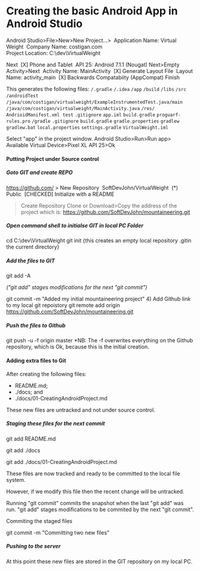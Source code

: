 # Creating the basic Android App in Android Studio



Android Studio>File>New>New Project...>
​	Application Name: Virtual Weight
​	Company Name:	  costigan.com	
Project Location: C:\dev\VirtualWeight

Next
​	[X] Phone and Tablet
​	API 25: Android 7.1.1 (Nougat)
Next>Empty Activity>Next
​	Activity Name: MainActivity
​	[X] Generate Layout File
​	Layout Name: activity_main
​	[X] Backwards Compatabiity (AppCompat)
Finish

This generates the following files:
`/.gradle`
`/.idea`
`/app`
`/build`
`/libs`
`/src`
​	`/androidTest`
​		`/java/com/costigan/virtualweight/ExampleInstrumentedTest.java`
​	`/main`
​		`/java/com/costigan/virtualweight/MainActivity.java`
​		`/res/`
​		`AndrioidManifest.xml`
​	`test`
`.gitignore`
`app.iml`
`build.gradle`
`proguarf-rules.pro`
`/gradle`
`.gitignore`
`build.gradle`
`gradle.properties`
`gradlew`
`gradlew.bat`
`local.properties`
`settings.gradle`
`VirtualWeight.iml`



Select "app" in the project window.
Android Studio>Run>Run app>
Available Virtual Device>Pixel XL API 25>Ok



#### Putting Project under Source control

##### Goto GIT and create REPO

https://github.com/ > New Repository
​	SoftDevJohn/VirtualWeight
​	(*) Public
​	[CHECKED] Initialize with a README

>Create Repository
>Clone or Download>Copy the address of the project which is:
>https://github.com/SoftDevJohn/mountaineering.git



##### Open command shell to initialse GIT in local PC Folder

cd C:\dev\VirtualWeight
git init
{this creates an empty local repository .gitin the current directory}

##### Add the files to GIT

git add -A

*("git add" stages modifications for the next "git commit")*

git commit -m "Added my initial mountaineering project"
4) Add Github link to my local git repoistory
git remote add origin https://github.com/SoftDevJohn/mountaineering.git

##### Push the files to Github

git push -u -f origin master
*NB: The -f overwrites everything on the Github repository, which is Ok, because this is the initial creation.



#### Adding extra files to Git

After creating the following files:

- README.md; 
- ./docs; and 
- ./docs/01-CreatingAndroidProject.md

These new files are untracked and not under source control.

##### Staging these files for the next commit

git add README.md

git add ./docs

git add ./docs/01-CreatingAndroidProject.md

These files are now tracked and ready to be committed to the local file system.

However, if we modify this file then the recent change will be untracked.

Running "git commit" commits the snapshot when the last "git add" was run. "git add" stages modifications to be commited by the next "git commit".

Commiting the staged files

git commit -m "Committing two new files"



##### Pushing to the server

At this point these new files are stored in the GIT repository on my local PC.

